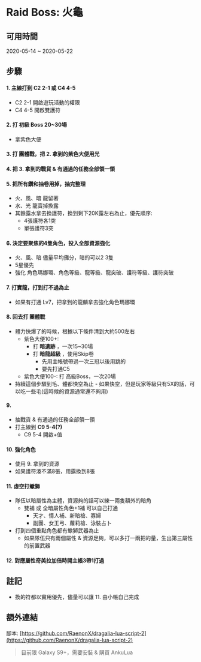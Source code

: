 # Raid Boss: 火龜

## 可用時間
2020-05-14 ~ 2020-05-22

## 步驟
#### 1. 主線打到 C2 2-1 或 C4 4-5
  - C2 2-1 開啟遊玩活動的權限
  - C4 4-5 開啟雙護符

#### 2. 打 初級 Boss 20~30場
  - 拿紫色大便
  
#### 3. 打 團體戰，把 2. 拿到的紫色大便用光

#### 4. 把 3. 拿到的戰貨 & 有通過的任務全部領一領

#### 5. 把所有鑽和抽卷用掉，抽完整理
  - 火、風、暗 龍留著
  - 水、光 龍賣掉換露
  - 其餘露水拿去換護符，換到剩下20K露左右為止，優先順序:
    - 4張護符各1突
    - 單張護符3突

#### 6. 決定要聚焦的4隻角色，投入全部資源強化
  - 火、風、暗 儘量平均攤分，暗的可以2 3隻
  - 5星優先
  - 強化 角色瑪娜環、角色等級、龍等級、龍突破、護符等級、護符突破

#### 7. 打寶龍，打到打不過為止
  - 如果有打通 Lv7，把拿到的龍麟拿去強化角色瑪娜環
    
#### 8. 回去打 團體戰
  - 體力快爆了的時候，根據以下條件清到大約500左右
    - 紫色大便100+: 
      - 打 **暗遺跡** ，一次15~30場
      - 打 **暗龍超級** ，使用Skip卷
        - 先用主帳號帶過一次三冠以後用跳的
        - 要先打通C5
    - 紫色大便100-: 打 高級Boss，一次20場
   - 持續這個步驟到毛、體都快空為止
    - 如果快空，但是玩家等級只有5X的話，可以吃一些毛(這時候的資源通常還不夠用)
     
#### 9. 
  - 抽戰貨 & 有通過的任務全部領一領
  - 打主線到 **C9 5-4(?)**
    - C9 5-4 開啟+值

#### 10. 強化角色
  - 使用 9. 拿到的資源
  - 如果護符湊不滿8張，用露換到8張

#### 11. 虛空打蠍獅
  - 隊伍以暗屬性為主體，資源夠的話可以練一兩隻額外的暗角
    - 雙補 或 全暗屬性角色+1補 可以自己打通
      - 天才、情人補、新暗槍、寡婦
      - 副團、女王弓、蘿莉槍、泳裝占卜
  - 打到四個重點角色都有蠍獅武器為止
    - 如果隊伍只有兩個屬性 & 資源足夠，可以多打一兩把的量，生出第三屬性的前置武器
    
#### 12. 對應屬性奇美拉加倍時開主帳3帶1打過

## 註記
- 換的符都以實用優先，儘量可以讓 11. 由小帳自己完成

## 額外連結
腳本: [https://github.com/RaenonX/dragalia-lua-script-2](https://github.com/RaenonX/dragalia-lua-script-2)
> 目前限 Galaxy S9+，需要安裝 & 購買 AnkuLua
